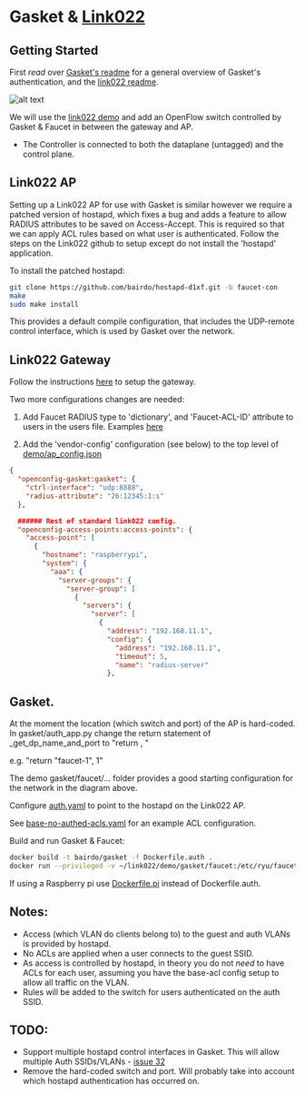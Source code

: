 # Gasket & [Link022](https://github.com/google/link022)

## Getting Started
First *read* over [Gasket's readme](https://github.com/bairdo/gasket/blob/master/docs/README.authentication.md) for a general overview of Gasket's authentication, and the [link022 readme](./README.md).


![alt text](./link022-gasket-diagram.png)

We will use the [link022 demo](https://github.com/google/link022/tree/master/demo) and add an OpenFlow switch controlled by Gasket & Faucet in between the gateway and AP.
- The Controller is connected to both the dataplane (untagged) and the control plane.


## Link022 AP
Setting up a Link022 AP for use with Gasket is similar however we require a patched version of hostapd, which fixes a bug and adds a feature to allow RADIUS attributes to be saved on Access-Accept.
This is required so that we can apply ACL rules based on what user is authenticated.
Follow the steps on the Link022 github to setup except do not install the 'hostapd' application.

To install the patched hostapd:
```bash
git clone https://github.com/bairdo/hostapd-d1xf.git -b faucet-con
make
sudo make install
```

This provides a default compile configuration, that includes the UDP-remote control interface, which is used by Gasket over the network.


## Link022 Gateway
Follow the instructions [here](./README.md) to setup the gateway.

Two more configurations changes are needed:

1. Add Faucet RADIUS type to 'dictionary', and 'Faucet-ACL-ID' attribute to users in the users file.
Examples [here](https://github.com/bairdo/gasket/blob/master/docs/README.authentication.md#radius-server)

2. Add the 'vendor-config' configuration (see below) to the top level of [demo/ap_config.json](./ap_config.json)

```json
{
  "openconfig-gasket:gasket": {
    "ctrl-interface": "udp:8888",
    "radius-attribute": "26:12345:1:s"
  },

  ###### Rest of standard link022 config.
  "openconfig-access-points:access-points": {
    "access-point": [
      {
        "hostname": "raspberrypi",
        "system": {
          "aaa": {
            "server-groups": {
              "server-group": [
                {
                  "servers": {
                    "server": [
                      {
                        "address": "192.168.11.1",
                        "config": {
                          "address": "192.168.11.1",
                          "timeout": 5,
                          "name": "radius-server"
                        },

```


## Gasket.

At the moment the location (which switch and port) of the AP is hard-coded.
In gasket/auth_app.py change the return statement of _get_dp_name_and_port to "return <switch-name>, <port-number>"

e.g. "return "faucet-1", 1"


The demo gasket/faucet/... folder provides a good starting configuration for the network in the diagram above.

Configure [auth.yaml](./gasket/faucet/gasket/auth.yaml) to point to the hostapd on the Link022 AP.

See [base-no-authed-acls.yaml](./gasket/faucet/gasket/base-no-authed-acls.yaml) for an example ACL configuration.



Build and run Gasket & Faucet:
```bash
docker build -t bairdo/gasket -f Dockerfile.auth .
docker run --privileged -v ~/link022/demo/gasket/faucet:/etc/ryu/faucet/ -v <path-to-logging-dir>:/var/log/ryu/faucet/ -p 6663:6663 -p 6653:6653 -p 9244:9244 -ti bairdo/gasket
```
If using a Raspberry pi use [Dockerfile.pi](https://github.com/bairdo/gasket/blob/master/Dockerfile.pi) instead of Dockerfile.auth.



## Notes:
 - Access (which VLAN do clients belong to) to the guest and auth VLANs is provided by hostapd.
 - No ACLs are applied when a user connects to the guest SSID.
 - As access is controlled by hostapd, in theory you do not *need* to have ACLs for each user, assuming you have the base-acl config setup to allow all traffic on the VLAN.
 - Rules will be added to the switch for users authenticated on the auth SSID.


## TODO:
 - Support multiple hostapd control interfaces in Gasket.
This will allow multiple Auth SSIDs/VLANs - [issue 32](https://github.com/Bairdo/gasket/issues/32)
 - Remove the hard-coded switch and port.
Will probably take into account which hostapd authentication has occurred on.
